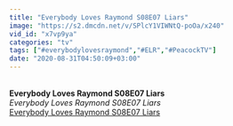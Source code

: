 ```yaml
---
title: "Everybody Loves Raymond S08E07 Liars"
image: "https://s2.dmcdn.net/v/SPlcY1VIWNtQ-poOa/x240"
vid_id: "x7vp9ya"
categories: "tv"
tags: ["#everybodylovesraymond","#ELR","#PeacockTV"]
date: "2020-08-31T04:50:09+03:00"
---
```

<br><b>Everybody Loves Raymond S08E07 Liars</b><br> <i>Everybody Loves Raymond S08E07 Liars</i><br> <u>Everybody Loves Raymond S08E07 Liars</u>
